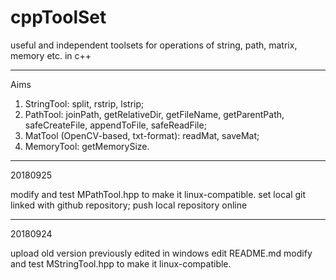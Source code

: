 # cppToolSet
useful and independent toolsets for operations of string, path, matrix, memory etc. in c++

---
Aims

1. StringTool: split, rstrip, lstrip;
2. PathTool: joinPath, getRelativeDir, getFileName, getParentPath, safeCreateFile, appendToFile, safeReadFile;
3. MatTool (OpenCV-based, txt-format): readMat, saveMat;
4. MemoryTool: getMemorySize.

---
20180925

modify and test MPathTool.hpp to make it linux-compatible.
set local git linked with github repository;
push local repository online

---
20180924

upload old version previously edited in windows
edit README.md
modify and test MStringTool.hpp to make it linux-compatible.
